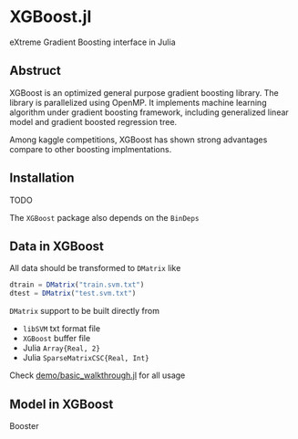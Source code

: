 XGBoost.jl
==========

eXtreme Gradient Boosting interface in Julia

## Abstruct

XGBoost is an optimized general purpose gradient boosting library. The library is parallelized using OpenMP. It implements machine learning algorithm under gradient boosting framework, including generalized linear model and gradient boosted regression tree.

Among kaggle competitions, XGBoost has shown strong advantages compare to other boosting implmentations.

## Installation

TODO


The `XGBoost` package also depends on the `BinDeps`

## Data in XGBoost
All data should be transformed to `DMatrix` like
```julia
dtrain = DMatrix("train.svm.txt")
dtest = DMatrix("test.svm.txt")
```

`DMatrix` support to be built directly from
- `libSVM` txt format file
- `XGBoost` buffer file
- Julia `Array{Real, 2}`
- Julia `SparseMatrixCSC{Real, Int}`

Check [ demo/basic_walkthrough.jl](https://github.com/antinucleon/XGBoost.jl/blob/master/demo/basic_walkthrough.jl) for all usage

## Model in XGBoost
Booster



